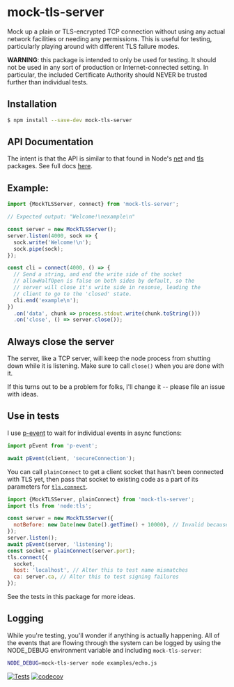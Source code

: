 # mock-tls-server

Mock up a plain or TLS-encrypted TCP connection without using any actual
network facilities or needing any permissions.  This is useful for testing,
particularly playing around with different TLS failure modes.

**WARNING**: this package is intended to only be used for testing.  It should not
be used in any sort of production or Internet-connected setting.  In
particular, the included Certificate Authority should NEVER be trusted further
than individual tests.

## Installation

```bash
$ npm install --save-dev mock-tls-server
```

## API Documentation

The intent is that the API is similar to that found in Node's
[net](https://nodejs.org/api/net.html) and
[tls](https://nodejs.org/api/tls.html) packages. See full docs
[here](http://hildjj.github.io/mock-tls-server/).

## Example:

```js
import {MockTLSServer, connect} from 'mock-tls-server';

// Expected output: "Welcome!\nexample\n"

const server = new MockTLSServer();
server.listen(4000, sock => {
  sock.write('Welcome!\n');
  sock.pipe(sock);
});

const cli = connect(4000, () => {
  // Send a string, and end the write side of the socket
  // allowHalfOpen is false on both sides by default, so the
  // server will close it's write side in resonse, leading the
  // client to go to the 'closed' state.
  cli.end('example\n');
})
  .on('data', chunk => process.stdout.write(chunk.toString()))
  .on('close', () => server.close());
```

## Always close the server

The server, like a TCP server, will keep the node process from shutting down
while it is listening.  Make sure to call `close()` when you are done with it.

If this turns out to be a problem for folks, I'll change it -- please file an
issue with ideas.

## Use in tests

I use [p-event](https://github.com/sindresorhus/p-event#readme) to wait for
individual events in async functions:

```js
import pEvent from 'p-event';

await pEvent(client, 'secureConnection');
```

You can call `plainConnect` to get a client socket that hasn't been connected
with TLS yet, then pass that socket to existing code as a part of its
parameters for
[`tls.connect`](https://nodejs.org/api/tls.html#tls_tls_connect_options_callback).

```js
import {MockTLSServer, plainConnect} from 'mock-tls-server';
import tls from 'node:tls';

const server = new MockTLSServer({
  notBefore: new Date(new Date().getTime() + 10000), // Invalid because of time
});
server.listen();
await pEvent(server, 'listening');
const socket = plainConnect(server.port);
tls.connect({
  socket,
  host: 'localhost', // Alter this to test name mismatches
  ca: server.ca, // Alter this to test signing failures
});
```

See the tests in this package for more ideas.

## Logging

While you're testing, you'll wonder if anything is actually happening.  All of
the events that are flowing through the system can be logged by using the
NODE_DEBUG environment variable and including `mock-tls-server`:

```bash
NODE_DEBUG=mock-tls-server node examples/echo.js
```

[![Tests](https://github.com/hildjj/mock-tls-server/actions/workflows/node.js.yml/badge.svg)](https://github.com/hildjj/mock-tls-server/actions/workflows/node.js.yml)
[![codecov](https://codecov.io/gh/hildjj/mock-tls-server/branch/main/graph/badge.svg?token=86PXRWEHKH)](https://codecov.io/gh/hildjj/mock-tls-server)
